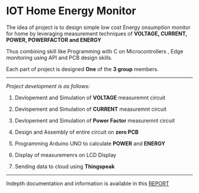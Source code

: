# IOT Home Energy Monitor

The idea of project is to design simple low cost Energy onsumption monitor for home by leveraging measurement techniques of **VOLTAGE, CURRENT, POWER,  POWERFACTOR  and  ENERGY**

Thus combining skill like Programming with C on Microcontrollers , Edge monitoring using API and PCB design skills.

Each part of project is designed **One** of the **3 group** members.

___

*Project development is as follows:*

1. Devlopement and Simulation of **VOLTAGE** measuremnt circuit

2. Devlopement and Simulation of **CURRENT** measuremnt circuit

3. Devlopement and Simulation of **Power Factor** measuremnt circuit

4. Design and Assembly of entire circuit on **zero PCB**

5. Programming Arduino UNO to calculate **POWER** and **ENERGY**

6. Display of measuremenrs on LCD Display

7. Sending data to cloud using **Thingspeak**

___

Indepth documentation and information is available in this [REPORT](/Report.pdf)
